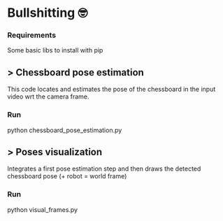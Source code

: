 # Bullshitting 🤓

### Requirements
Some basic libs to install with pip

## > Chessboard pose estimation
This code locates and estimates the pose of the chessboard in the input video wrt the camera frame.
### Run
python chessboard_pose_estimation.py


## > Poses visualization
Integrates a first pose estimation step and then draws the detected chessboard pose (+ robot = world frame)
### Run
python visual_frames.py 

